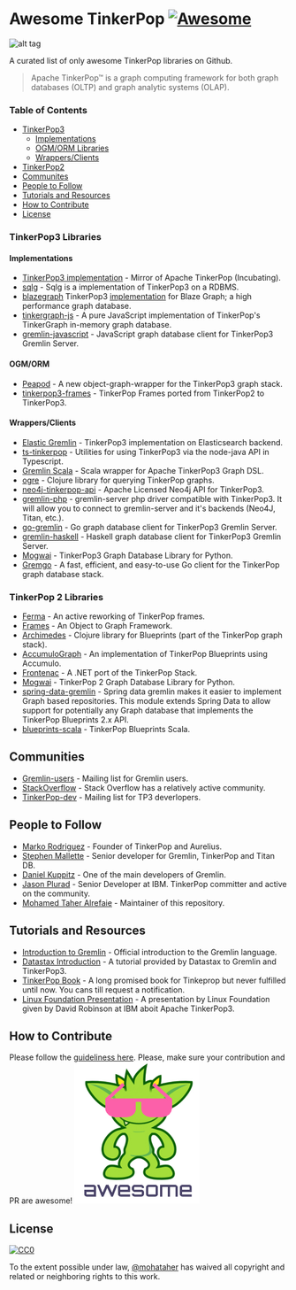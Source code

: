 # Awesome TinkerPop [![Awesome](https://cdn.rawgit.com/sindresorhus/awesome/d7305f38d29fed78fa85652e3a63e154dd8e8829/media/badge.svg)](https://github.com/sindresorhus/awesome)

![alt tag](https://raw.githubusercontent.com/mohataher/awesome-tinkerpop/master/tinkerpop-splash.png)


A curated list of only awesome TinkerPop libraries on Github.

>Apache TinkerPop™ is a graph computing framework for both graph databases (OLTP) and graph analytic systems (OLAP).

### Table of Contents
* [TinkerPop3](#tinkerpop3)
	- [Implementations](#tinkerpop3-implementations)
	- [OGM/ORM Libraries](#ogm)
	- [Wrappers/Clients](#wrappers)
* [TinkerPop2](#tinkerpop2)
* [Communites](#communites)
* [People to Follow](#people-to-follow)
* [Tutorials and Resources](#tutorials-and-resources)
* [How to Contribute](#contributing)
* [License](#license)



### <A NAME="tinkerpop3"></A>TinkerPop3 Libraries
#### <A NAME="tinkerpop3-implementations"></A>Implementations
* [TinkerPop3 implementation](https://github.com/apache/incubator-tinkerpop) - Mirror of Apache TinkerPop (Incubating).
* [sqlg](https://github.com/pietermartin/sqlg) - Sqlg is a implementation of TinkerPop3 on a RDBMS.
* [blazegraph](https://github.com/blazegraph/database) TinkerPop3 [implementation](https://github.com/blazegraph/tinkerpop3) for Blaze Graph; a high performance graph database.
* [tinkergraph-js](https://github.com/jbmusso/tinkergraph-js) - A pure JavaScript implementation of TinkerPop's TinkerGraph in-memory graph database.
* [gremlin-javascript](https://github.com/jbmusso/gremlin-javascript) - JavaScript graph database client for TinkerPop3 Gremlin Server.

#### <A NAME="ogm"></A>OGM/ORM
* [Peapod](https://github.com/bayofmany/peapod) - A new object-graph-wrapper for the TinkerPop3 graph stack.
* [tinkerpop3-frames](https://github.com/jsight/tinkerpop3-frames) - TinkerPop Frames ported from TinkerPop2 to TinkerPop3.
#### <A NAME="wrappers"></A>Wrappers/Clients
* [Elastic Gremlin](https://github.com/rmagen/elastic-gremlin) - TinkerPop3 implementation on Elasticsearch backend.
* [ts-tinkerpop](https://github.com/RedSeal-co/ts-tinkerpop) - Utilities for using TinkerPop3 via the node-java API in Typescript.
* [Gremlin Scala](https://github.com/mpollmeier/gremlin-scala) - Scala wrapper for Apache TinkerPop3 Graph DSL.
* [ogre](https://github.com/clojurewerkz/ogre) - Clojure library for querying TinkerPop graphs.
* [neo4j-tinkerpop-api](https://github.com/neo4j-contrib/neo4j-tinkerpop-api) - Apache Licensed Neo4j API for TinkerPop3.
* [gremlin-php](https://github.com/PommeVerte/gremlin-php) - gremlin-server php driver compatible with TinkerPop3. It will allow you to connect to gremlin-server and it's backends (Neo4J, Titan, etc.).
* [go-gremlin](https://github.com/go-gremlin/gremlin) - Go graph database client for TinkerPop3 Gremlin Server.
*  [gremlin-haskell](https://github.com/nakaji-dayo/gremlin-haskell) - Haskell graph database client for TinkerPop3 Gremlin Server.
* [Mogwai](https://github.com/platinummonkey/mogwai) - TinkerPop3 Graph Database Library for Python.
* [Gremgo](https://github.com/qasaur/gremgo) - A fast, efficient, and easy-to-use Go client for the TinkerPop graph database stack.

    
### <A NAME="tinkerpop2"></A>TinkerPop 2 Libraries
* [Ferma](https://github.com/Syncleus/Ferma) - An active reworking of TinkerPop frames.
* [Frames](https://github.com/tinkerpop/frames) - An Object to Graph Framework.
* [Archimedes](https://github.com/clojurewerkz/archimedes) - Clojure library for Blueprints (part of the TinkerPop graph stack).
* [AccumuloGraph](https://github.com/JHUAPL/AccumuloGraph) - An implementation of TinkerPop Blueprints using Accumulo.
* [Frontenac](https://github.com/Loupi/Frontenac) - A .NET port of the TinkerPop Stack.
* [Mogwai](https://github.com/platinummonkey/mogwai) - TinkerPop 2 Graph Database Library for Python.
* [spring-data-gremlin](https://github.com/gjrwebber/spring-data-gremlin) - Spring data gremlin makes it easier to implement Graph based repositories. This module extends Spring Data to allow support for potentially any Graph database that implements the TinkerPop Blueprints 2.x API.
* [blueprints-scala](https://github.com/anvie/blueprints-scala) - TinkerPop Blueprints Scala.

## <A NAME="communites"></A>Communities
* [Gremlin-users](https://groups.google.com/forum/#!forum/gremlin-users) - Mailing list for Gremlin users.
* [StackOverflow](http://stackoverflow.com/questions/tagged/tinkerpop3) - Stack Overflow has a relatively active community.
* [TinkerPop-dev](http://mail-archives.apache.org/mod_mbox/incubator-tinkerpop-dev/) - Mailing list for TP3 deverlopers.

## <A NAME="people-to-follow"></A>People to Follow 
* [Marko Rodriguez](https://markorodriguez.com/) - Founder of TinkerPop and Aurelius.
* [Stephen Mallette](https://twitter.com/spmallette?lang=en-gb) - Senior developer for Gremlin, TinkerPop and Titan DB.
* [Daniel Kuppitz](https://about.me/daniel.kuppitz) - One of the main developers of Gremlin.
* [Jason Plurad](https://github.com/pluradj) - Senior Developer at IBM. TinkerPop committer and active on the community.
* [Mohamed Taher Alrefaie](https://github.com/mohataher) - Maintainer of this repository.

## <A NAME="tutorials-and-resources"></A>Tutorials and Resources
* [Introduction to Gremlin](http://tinkerpop.apache.org/gremlin.html) - Official introduction to the Gremlin language.
* [Datastax Introduction](https://academy.datastax.com/resources/getting-started-tinkerpop-and-gremlin) - A tutorial provided by Datastax to Gremlin and TinkerPop3.
* [TinkerPop Book](http://www.tinkerpopbook.com/) - A long promised book for Tinkeprop but never fulfilled until now. You cans till request a notification.
* [Linux Foundation Presentation](http://events.linuxfoundation.org/sites/events/files/slides/ApacheCon2015TinkerPop3.pdf) - A presentation by Linux Foundation given by David Robinson at IBM aboit Apache TinkerPop3.


## <A NAME="contributing"></A>How to Contribute
Please follow the [guideliness here](contributing.md). Please, make sure your contribution and PR are awesome!
![alt tag](awesome-tinkerpop.jpg)


## <A NAME="license"></A>License
[![CC0](https://licensebuttons.net/p/zero/1.0/88x31.png)](http://creativecommons.org/publicdomain/zero/1.0/)

To the extent possible under law, [@mohataher](https://github.com/mohataher) has waived all copyright and related or neighboring rights to this work.
